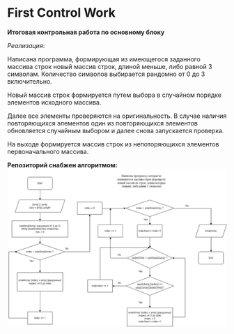 # First Control Work
__Итоговая контрольная работа по основному блоку__

_Реализация_:

Написана программа, формирующая из имеющегося заданного массива строк новый массив строк, длиной меньше, либо равной 3 символам.
Количество символов выбирается рандомно от 0 до 3 включительно.

Новый массив строк формируется путем выбора в случайном порядке элементов исходного массива.
 
Далее все элементы проверяются на оригинальность. В случае наличия повторяющихся элементов один из повторяющихся элементов обновляется случайным выбором и далее снова запускается проверка.


На выходе формируется массив строк из непоторяющихся элементов 
первоначального массива.

__Репозиторий снабжен алгоритмом:__
![Скрин](/Algorithm.png)

